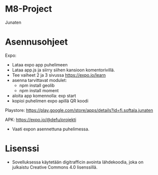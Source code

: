 # M8-Project

 Junaten

# Asennusohjeet

Expo:
 - Lataa expo app puhelimeen
 - Lataa app.js ja siirry siihen kansioon komentorivillä.
 - Tee vaiheet 2 ja  3 sivussa https://expo.io/learn
 - asenna tarvittavat modulet:
   - npm install geolib
   - npm install moment
 - aloita app komennolla: exp start
 - kopioi puhelimen expo apillä QR koodi
 
Playstore: https://play.google.com/store/apps/details?id=fi.softala.junaten

APK: https://expo.io/@defu/projekti
 - Vaati expon asennettuna puhelimessa.
 
# Lisenssi
- Sovelluksessa käytetään digitrafficin avointa lähdekoodia, joka on julkaistu Creative Commons 4.0 lisenssillä. 
